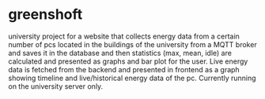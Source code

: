 # greenshoft

university project for a website that collects energy data from a certain number of pcs located in the buildings of the university from a MQTT broker and saves it in the database and then statistics (max, mean, idle) are calculated and presented as graphs and bar plot for the user. Live energy data is fetched from the backend and presented in frontend as a graph showing timeline and live/historical energy data of the pc.
Currently running on the university server only. 
